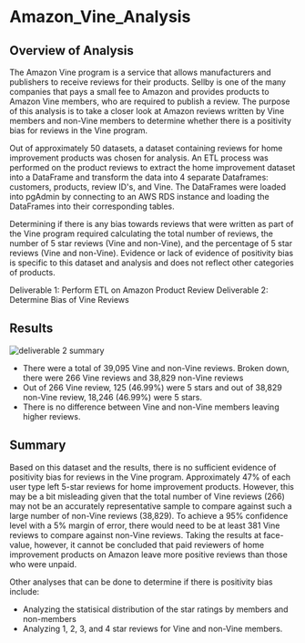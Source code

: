 # Amazon_Vine_Analysis

## Overview of Analysis
The Amazon Vine program is a service that allows manufacturers and publishers to receive reviews for their products. Sellby is one of the many companies that pays a small fee to Amazon and provides products to Amazon Vine members, who are required to publish a review. The purpose of this analysis is to take a closer look at Amazon reviews written by Vine members and non-Vine members to determine whether there is a positivity bias for reviews in the Vine program.

Out of approximately 50 datasets, a dataset containing reviews for home improvement products was chosen for analysis. An ETL process was performed on the product reviews to extract the home improvement dataset into a DataFrame and transform the data into 4 separate Dataframes: customers, products, review ID's, and Vine. The DataFrames were loaded into pgAdmin by connecting to an AWS RDS instance and loading the DataFrames into their corresponding tables.

Determining if there is any bias towards reviews that were written as part of the Vine program required calculating the total number of reviews, the number of 5 star reviews (Vine and non-Vine), and the percentage of 5 star reviews (Vine and non-Vine). Evidence or lack of evidence of positivity bias is specific to this dataset and analysis and does not reflect other categories of products.

Deliverable 1: Perform ETL on Amazon Product Review
Deliverable 2: Determine Bias of Vine Reviews

## Results

![deliverable 2 summary](https://user-images.githubusercontent.com/90656004/152694201-e044b023-d2be-48ce-a04c-728656222218.PNG)

- There were a total of 39,095 Vine and non-Vine reviews. Broken down, there were 266 Vine reviews and 38,829 non-Vine reviews
- Out of 266 Vine review, 125 (46.99%) were 5 stars and out of 38,829 non-Vine review, 18,246 (46.99%) were 5 stars.
- There is no difference between Vine and non-Vine members leaving higher reviews.
 
## Summary
Based on this dataset and the results, there is no sufficient evidence of positivity bias for reviews in the Vine program. Approximately 47% of each user type left 5-star reviews for home improvement products. However, this may be a bit misleading given that the total number of Vine reviews (266) may not be an accurately representative sample to compare against such a large number of non-Vine reviews (38,829). To achieve a 95% confidence level with a 5% margin of error, there would need to be at least 381 Vine reviews to compare against non-Vine reviews. Taking the results at face-value, however, it cannot be concluded that paid reviewers of home improvement products on Amazon leave more positive reviews than those who were unpaid.

Other analyses that can be done to determine if there is positivity bias include:
- Analyzing the statisical distribution of the star ratings by members and non-members
- Analyzing 1, 2, 3, and 4 star reviews for Vine and non-Vine members.
